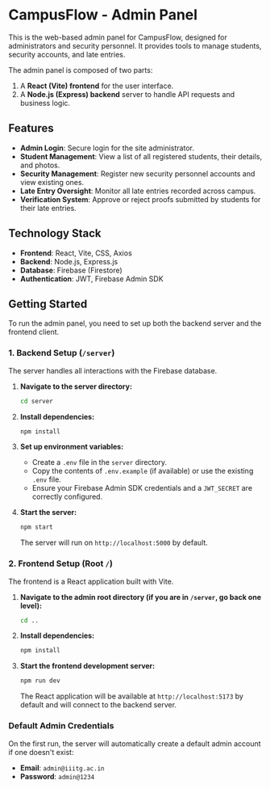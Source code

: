 # CampusFlow - Admin Panel

This is the web-based admin panel for CampusFlow, designed for administrators and security personnel. It provides tools to manage students, security accounts, and late entries.

The admin panel is composed of two parts:
1.  A **React (Vite) frontend** for the user interface.
2.  A **Node.js (Express) backend** server to handle API requests and business logic.

## Features

-   **Admin Login**: Secure login for the site administrator.
-   **Student Management**: View a list of all registered students, their details, and photos.
-   **Security Management**: Register new security personnel accounts and view existing ones.
-   **Late Entry Oversight**: Monitor all late entries recorded across campus.
-   **Verification System**: Approve or reject proofs submitted by students for their late entries.

## Technology Stack

-   **Frontend**: React, Vite, CSS, Axios
-   **Backend**: Node.js, Express.js
-   **Database**: Firebase (Firestore)
-   **Authentication**: JWT, Firebase Admin SDK

## Getting Started

To run the admin panel, you need to set up both the backend server and the frontend client.

### 1. Backend Setup (`/server`)

The server handles all interactions with the Firebase database.

1.  **Navigate to the server directory:**
    ```bash
    cd server
    ```

2.  **Install dependencies:**
    ```bash
    npm install
    ```

3.  **Set up environment variables:**
    -   Create a `.env` file in the `server` directory.
    -   Copy the contents of `.env.example` (if available) or use the existing `.env` file.
    -   Ensure your Firebase Admin SDK credentials and a `JWT_SECRET` are correctly configured.

4.  **Start the server:**
    ```bash
    npm start
    ```
    The server will run on `http://localhost:5000` by default.

### 2. Frontend Setup (Root `/`)

The frontend is a React application built with Vite.

1.  **Navigate to the admin root directory (if you are in `/server`, go back one level):**
    ```bash
    cd .. 
    ```

2.  **Install dependencies:**
    ```bash
    npm install
    ```

3.  **Start the frontend development server:**
    ```bash
    npm run dev
    ```
    The React application will be available at `http://localhost:5173` by default and will connect to the backend server.

### Default Admin Credentials

On the first run, the server will automatically create a default admin account if one doesn't exist:
-   **Email**: `admin@iiitg.ac.in`
-   **Password**: `admin@1234`
